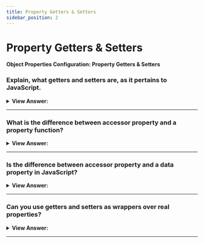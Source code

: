 ```yaml
---
title: Property Getters & Setters
sidebar_position: 2
---
```


# Property Getters & Setters

**Object Properties Configuration: Property Getters & Setters**

<head>
  <title>Property Getters & Setters - JavaScript Interview Questions & Answers</title>
  <meta charSet="utf-8" />
</head>

### Explain, what getters and setters are, as it pertains to JavaScript.

<details>
  <summary><strong>View Answer:</strong></summary>
  <div>
  <div><strong>Interview Response:</strong> Accessor properties are represented by “getter” and “setter” methods. In an object literal they are denoted by get and set in JavaScript. Getters and setters allow you to define Object Accessors (Computed Properties). There are some advantages, Getters and Setters are easier to read because of their simplistic syntax. The also allow equal syntax for properties and methods, can secure better data quality, and are particularly useful for doing things behind the scenes.
</div><br />
  <div><strong className="codeExample">Code Example:</strong><br /><br />

  <div></div>

```js
let obj = {
  get propName() {
    // getter, the code executed on getting obj.propName
  },

  set propName(value) {
    // setter, the code executed on setting obj.propName = value
  },
};
```

  </div>
  </div>
</details>

---

### What is the difference between accessor property and a property function?

<details>
  <summary><strong>View Answer:</strong></summary>
  <div>
  <div><strong>Interview Response:</strong> The main difference between a property function and an accessor property is the simple syntax of the accessor and the way you invoke the accessor.</div><br />
  <div><strong>Technical Response:</strong> The main difference between a property function and an accessor property is the simple syntax of the accessor and the way you invoke the accessor. The accessor (getter setter) is invoked without the parentheses compared to the property function that does. There are some advantages, Getters and Setters are easier to read. The also allow equal syntax for properties and methods, can secure better data quality, and are extremely useful in doing things behind the scenes.
  </div><br />
  <div><strong className="codeExample">Code Example:</strong><br /><br />

  <div></div>

```js
// Function Property
let person = {
  firstName: 'John',
  lastName: 'Doe',
  fullName: function () {
    // <--
    return this.firstName + ' ' + this.lastName;
  },
};

// Display data from the object using a method:
document.getElementById('demo').innerHTML = person.fullName();

// Accessor Property
let person = {
  firstName: 'John',
  lastName: 'Doe',
  get fullName() {
    // <--
    return this.firstName + ' ' + this.lastName;
  },
};

// Display data from the object using a getter:
document.getElementById('demo').innerHTML = person.fullName;
```

  </div>
  </div>
</details>

---

### Is the difference between accessor property and a data property in JavaScript?

<details>
  <summary><strong>View Answer:</strong></summary>
  <div>
  <div><strong>Interview Response:</strong> Yes, descriptors for accessor properties are different from those for data properties. For accessor properties, there is no value or writable, but instead there are get and set functions. A named data property associates a name with a value. Which means you use the property to get and retrieve data directly, like a public field on a class. A named accessor property associates a name with one or two accessor functions. The accessor functions are used to store or retrieve a value that is associated with the property. Which means that you restrict the access to a certain value behind a get or/and set accessor property.
</div><br />
  <div><strong className="codeExample">Code Example:</strong><br /><br />

  <div></div>

```js
// Named Accessor Properties
let obj = {
  get prop() {
    return this._prop;
  },
  set prop(value) {
    console.log('Setter: ' + value);
    this._prop = value;
  },
};

obj.prop = '123';

// Named Data Properties
let obj = {
  prop: 123,
};

console.log(obj.prop); // 123
```

:::note
Comparing both, the 1st option gives you no encapsulation or kind of control, on how your value is accessed. The 2nd lets you specify if your value can be read 'get accessor', written 'set accessor' or both.
:::

  </div>
  </div>
</details>

---

### Can you use getters and setters as wrappers over real properties?

<details>
  <summary><strong>View Answer:</strong></summary>
  <div>
  <div><strong>Interview Response:</strong> Yes, Getters/setters can be used as wrappers over “real” property values to gain more control over operations with them. One example of this is a conditional statement used to check a values validity.
</div><br />
  <div><strong className="codeExample">Code Example:</strong><br /><br />

  <div></div>

```js
let user = {
  get name() {
    return this._name;
  },

  set name(value) {
    if (value.length < 4) {
      console.log('Name is too short, need at least 4 characters');
      return;
    }
    this._name = value;
  },
};

user.name = 'Pete';
console.log(user.name); // Pete

user.name = ''; // Name is too short...
```

  </div>
  </div>
</details>

---
